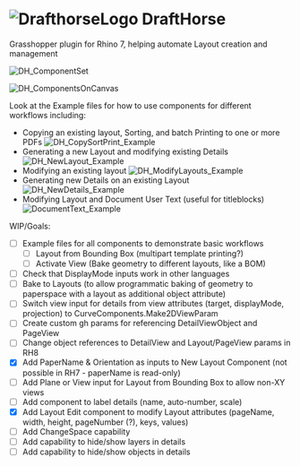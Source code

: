 # ![DrafthorseLogo](https://github.com/jkamm/DraftHorse_gh/assets/9583495/06ac40b9-99bc-4328-9671-e6da55de96ec) DraftHorse 

Grasshopper plugin for Rhino 7, helping automate Layout creation and management

![DH_ComponentSet](https://github.com/jkamm/DraftHorse_gh/assets/9583495/f1a0c04b-e913-4790-bccd-82986e8662d5)

![DH_ComponentsOnCanvas](https://github.com/jkamm/DraftHorse_gh/assets/9583495/814d4af4-a2fc-4f68-a357-0beff742ad61)

Look at the Example files for how to use components for different workflows including: 
- Copying an existing layout, Sorting, and batch Printing to one or more PDFs
![DH_CopySortPrint_Example](https://github.com/jkamm/DraftHorse_gh/assets/9583495/c6a1353f-4bb5-4a73-8d27-a6688386a587)
- Generating a new Layout and modifying existing Details
![DH_NewLayout_Example](https://github.com/jkamm/DraftHorse_gh/assets/9583495/ed19d8e9-af3e-437d-9895-68a353a59175)
- Modifying an existing layout
![DH_ModifyLayouts_Example](https://github.com/jkamm/DraftHorse_gh/assets/9583495/1b090913-a04b-490b-9caf-14534ffa1bfa)
- Generating new Details on an existing Layout
![DH_NewDetails_Example](https://github.com/jkamm/DraftHorse_gh/assets/9583495/5d88263d-26f9-49a5-b62b-856e402a215f)
- Modifying Layout and Document User Text (useful for titleblocks)
![DocumentText_Example](https://github.com/jkamm/DraftHorse_gh/assets/9583495/90e31c3b-f8cc-42c2-8b90-dc7f27a3c498)

WIP/Goals:

- [ ] Example files for all components to demonstrate basic workflows
	- [ ] Layout from Bounding Box (multipart template printing?)
	- [ ] Activate View (Bake geometry to different layouts, like a BOM)		
- [ ] Check that DisplayMode inputs work in other languages
- [ ] Bake to Layouts (to allow programmatic baking of geometry to paperspace with a layout as additional object attribute)
- [ ] Switch view input for details from view attributes (target, displayMode, projection) to CurveComponents.Make2DViewParam
- [ ] Create custom gh params for referencing DetailViewObject and PageView
- [ ] Change object references to DetailView and Layout/PageView params in RH8
- [x] Add PaperName & Orientation as inputs to New Layout Component (not possible in RH7 - paperName is read-only)
- [ ] Add Plane or View input for Layout from Bounding Box to allow non-XY views
- [ ] Add component to label details (name, auto-number, scale)
- [x] Add Layout Edit component to modify Layout attributes (pageName, width, height, pageNumber (?), keys, values)
- [ ] Add ChangeSpace capability
- [ ] Add capability to hide/show layers in details
- [ ] Add capability to hide/show objects in details
